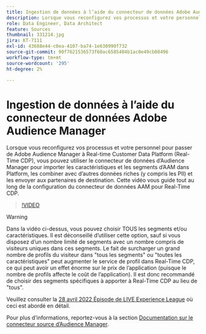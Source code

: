 ```yaml
---
title: Ingestion de données à l’aide du connecteur de données Adobe Audience Manager
description: Lorsque vous reconfigurez vos processus et votre personnel pour passer de Adobe Audience Manager à Real-time Customer Data Platform, vous pouvez utiliser le connecteur de données d’Audience Manager pour importer les caractéristiques et les segments d’AAM dans Platform, les combiner avec d’autres données riches (y compris les informations d’identification personnelles) et les envoyer aux partenaires de destination. Cette vidéo vous guide tout au long de la configuration d’AAM Data Connector for Real-Time CDP.
role: Data Engineer, Data Architect
feature: Sources
thumbnail: 331214.jpg
jira: KT-7111
exl-id: 43688e44-c0ea-4107-ba74-1e630990f732
source-git-commit: 90f7621536573f60ac6585404b1ac0e49cb08496
workflow-type: tm+mt
source-wordcount: '295'
ht-degree: 2%

---
```


# Ingestion de données à l’aide du connecteur de données Adobe Audience Manager

Lorsque vous reconfigurez vos processus et votre personnel pour passer de Adobe Audience Manager à Real-time Customer Data Platform (Real-Time CDP), vous pouvez utiliser le connecteur de données d’Audience Manager pour importer les caractéristiques et les segments d’AAM dans Platform, les combiner avec d’autres données riches (y compris les PII) et les envoyer aux partenaires de destination. Cette vidéo vous guide tout au long de la configuration du connecteur de données AAM pour Real-Time CDP.

>[!VIDEO](https://video.tv.adobe.com/v/331214/?quality=12&learn=on)

>[!WARNING]
>
>Dans la vidéo ci-dessus, vous pouvez choisir TOUS les segments et/ou caractéristiques. Il est déconseillé d’utiliser cette option, sauf si vous disposez d’un nombre limité de segments avec un nombre compris de visiteurs uniques dans ces segments. Le fait de surcharger un grand nombre de profils du visiteur dans &quot;tous les segments&quot; ou &quot;toutes les caractéristiques&quot; peut augmenter le service de profil dans Real-Time CDP, ce qui peut avoir un effet énorme sur le prix de l’application (puisque le nombre de profils affecte le coût de l’application). Il est donc recommandé de choisir des segments spécifiques à apporter à Real-Time CDP au lieu de &quot;tous&quot;.
>
>Veuillez consulter la [28 avril 2022 Épisode de LIVE Experience League](https://experienceleague.adobe.com/docs/experience-league-live-events/events/episodes/exl-live-episode-04-28-22.html?lang=fr) où ceci est abordé en détail.

Pour plus d’informations, reportez-vous à la section [Documentation sur le connecteur source d’Audience Manager](https://experienceleague.adobe.com/docs/experience-platform/sources/connectors/adobe-applications/audience-manager.html).
